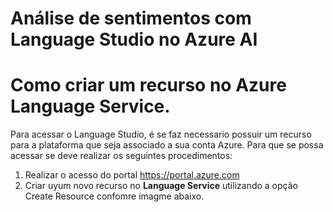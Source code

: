 # Análise de sentimentos com Language Studio no Azure AI

# Como criar um recurso no Azure Language Service.

Para acessar o Language Studio, é se faz necessario possuir um recurso para a plataforma  que seja associado a sua conta Azure. 
Para que se possa acessar se deve realizar os seguintes procedimentos:

1.  Realizar o acesso do portal https://portal.azure.com
2. Criar uyum novo recurso no **Language Service** utilizando a opção Create Resource confomre imagme abaixo.
  
